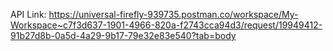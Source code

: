API Link: https://universal-firefly-939735.postman.co/workspace/My-Workspace~c7f3d637-1901-4966-820a-f2743cca94d3/request/19949412-91b27d8b-0a5d-4a29-9b17-79e32e83e540?tab=body